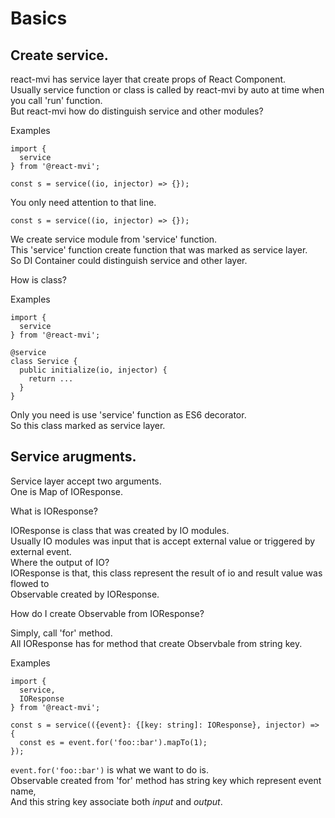 # Basics

## Create service.

react-mvi has service layer that create props of React Component.  
Usually service function or class is called by react-mvi by auto at time when you call 'run' function.  
But react-mvi how do distinguish service and other modules?

Examples

```
import {
  service
} from '@react-mvi';

const s = service((io, injector) => {});
```

You only need attention to that line.

```
const s = service((io, injector) => {});
```

We create service module from 'service' function.  
This 'service' function create function that was marked as service layer.  
So DI Container could distinguish service and other layer.

How is class?

Examples

```
import {
  service
} from '@react-mvi';

@service
class Service {
  public initialize(io, injector) {
    return ...
  }
}
```

Only you need is use 'service' function as ES6 decorator.  
So this class marked as service layer.


## Service arugments.

Service layer accept two arguments.  
One is Map of IOResponse.

What is IOResponse?

IOResponse is class that was created by IO modules.  
Usually IO modules was input that is accept external value or triggered by external event.  
Where the output of IO?  
IOResponse is that, this class represent the result of io and result value was flowed to  
Observable created by IOResponse.  

How do I create Observable from IOResponse?

Simply, call 'for' method.  
All IOResponse has for method that create Observbale from string key.

Examples

```
import {
  service,
  IOResponse
} from '@react-mvi';

const s = service(({event}: {[key: string]: IOResponse}, injector) => {
  const es = event.for('foo::bar').mapTo(1);
});
```

`event.for('foo::bar')` is what we want to do is.  
Observable created from 'for' method has string key which represent event name,  
And this string key associate both _input_ and _output_.
